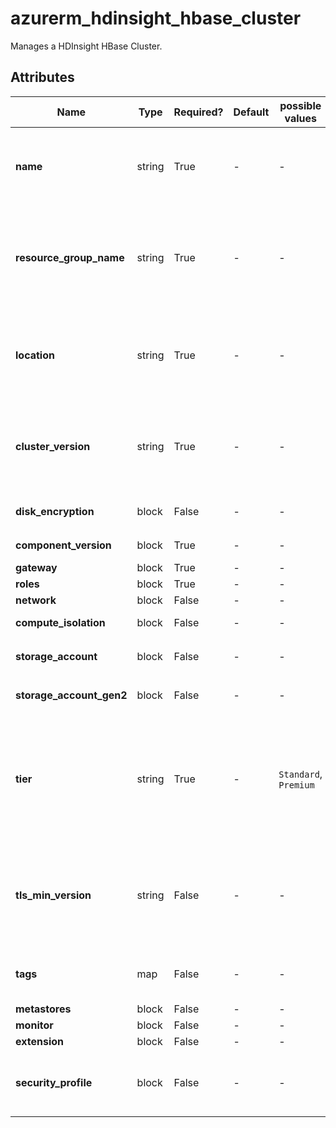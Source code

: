 # azurerm_hdinsight_hbase_cluster

Manages a HDInsight HBase Cluster.

## Attributes

| Name | Type | Required? | Default  | possible values | Description |
| ---- | ---- | --------- | -------- | ----------- | ----------- |
| **name** | string | True | -  |  -  | Specifies the name for this HDInsight HBase Cluster. Changing this forces a new resource to be created. | 
| **resource_group_name** | string | True | -  |  -  | Specifies the name of the Resource Group in which this HDInsight HBase Cluster should exist. Changing this forces a new resource to be created. | 
| **location** | string | True | -  |  -  | Specifies the Azure Region which this HDInsight HBase Cluster should exist. Changing this forces a new resource to be created. | 
| **cluster_version** | string | True | -  |  -  | Specifies the Version of HDInsights which should be used for this Cluster. Changing this forces a new resource to be created. | 
| **disk_encryption** | block | False | -  |  -  | One or more `disk_encryption` block. | 
| **component_version** | block | True | -  |  -  | A `component_version` block. | 
| **gateway** | block | True | -  |  -  | A `gateway` block. | 
| **roles** | block | True | -  |  -  | A `roles` block. | 
| **network** | block | False | -  |  -  | A `network` block. | 
| **compute_isolation** | block | False | -  |  -  | A `compute_isolation` block. | 
| **storage_account** | block | False | -  |  -  | One or more `storage_account` block. | 
| **storage_account_gen2** | block | False | -  |  -  | A `storage_account_gen2` block. | 
| **tier** | string | True | -  |  `Standard`, `Premium`  | Specifies the Tier which should be used for this HDInsight HBase Cluster. Possible values are `Standard` or `Premium`. Changing this forces a new resource to be created. | 
| **tls_min_version** | string | False | -  |  -  | The minimal supported TLS version. Possible values are 1.0, 1.1 or 1.2. Changing this forces a new resource to be created. | 
| **tags** | map | False | -  |  -  | A map of Tags which should be assigned to this HDInsight HBase Cluster. | 
| **metastores** | block | False | -  |  -  | A `metastores` block. | 
| **monitor** | block | False | -  |  -  | A `monitor` block. | 
| **extension** | block | False | -  |  -  | An `extension` block. | 
| **security_profile** | block | False | -  |  -  | A `security_profile` block. Changing this forces a new resource to be created. | 

